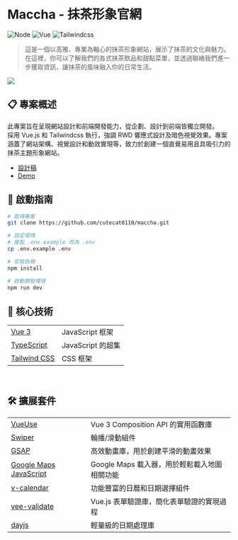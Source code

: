 # Maccha - 抹茶形象官網

![Node](https://img.shields.io/badge/Node.js-v20.15.0-brightgreen.svg)
![Vue](https://img.shields.io/badge/Vue.js-v3-blue.svg)
![Tailwindcss](https://img.shields.io/badge/Tailwindcss-v3-deepskyblue.svg)

> 這是一個以高雅、專業為軸心的抹茶形象網站，展示了抹茶的文化與魅力。在這裡，你可以了解我們的各式抹茶飲品和甜點菜單，並透過聯絡我們進一步獲取資訊，讓抹茶的風味融入你的日常生活。

![](https://cutecat8110.github.io/maccha/img/demo.png)

## 📋 專案概述

此專案旨在呈現網站設計和前端開發能力，從企劃、設計到前端皆獨立開發。<br/>採用 Vue.js 和 Tailwindcss 執行，強調 RWD 響應式設計及暗色視覺效果。專案涵蓋了網站架構、視覺設計和動效實現等，致力於創建一個直覺易用且具吸引力的抹茶主題形象網站。

- [設計稿](https://www.figma.com/design/cIh6r51LX2ZPM78ezNH4YR/Maccha?node-id=0-1&t=pVNl1J6qQyzy6WAS-1)
- [Demo](cutecat8110.github.io/maccha/)

## 🌸 啟動指南

```bash
# 取得專案
git clone https://github.com/cutecat8110/maccha.git

# 設定環境
# 複製 .env.example 改為 .env
cp .env.example .env

# 安裝依賴
npm install

# 啟動開發環境
npm run dev
```

## 🔨 核心技術

<table>
    <tbody>
    <tr>
        <td>
        <a href="https://vuejs.org/"> Vue 3 </a>
        </td>
        <td>JavaScript 框架</td>
    </tr>
    <tr>
        <td>
        <a href="https://www.typescriptlang.org/"> TypeScript </a>
        </td>
        <td>JavaScript 的超集</td>
    </tr>
    <tr>
        <td>
        <a href="https://tailwindcss.com/"> Tailwind CSS </a>
        </td>
        <td>CSS 框架</td>
    </tr>
    </tbody>
</table>

<br />

## 🛠️ 擴展套件

<table>
    <tbody>
        <tr>
            <td>
                <a href="https://vueuse.org/"> VueUse </a>
            </td>
            <td>Vue 3 Composition API 的實用函數庫</td>
        </tr>
        <tr>
            <td>
                <a href="https://swiperjs.com/"> Swiper </a>
            </td>
            <td>輪播/滑動組件</td>
        </tr>
        <tr>
            <td>
                <a   a href="https://greensock.com/gsap/"> GSAP </a>
            </td>
            <td>高效動畫庫，用於創建平滑的動畫效果</td>
        </tr>
        <tr>
            <td>
                <a href="https://www.npmjs.com/package/@googlemaps/js-api-loader">Google Maps JavaScript</a>
            </td>
            <td>Google Maps 載入器，用於輕鬆載入地圖相關功能</td>
        </tr>
        <tr>
            <td>
                <a href="https://vcalendar.io/">v-calendar</a>
            </td>
            <td>功能豐富的日曆和日期選擇組件</td>
        </tr>
        <tr>
            <td>
                <a href="https://vee-validate.logaretm.com/v4/">vee-validate</a>
            </td>
            <td>Vue.js 表單驗證庫，簡化表單驗證的實現過程</td>
        </tr>
        <tr>
            <td>
                <a href="https://day.js.org/">dayjs</a>
            </td>
            <td>輕量級的日期處理庫</td>
        </tr>
    </tbody>
</table>
